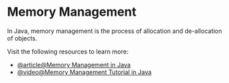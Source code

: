 # Memory Management

In Java, memory management is the process of allocation and de-allocation of objects.

Visit the following resources to learn more:

- [@article@Memory Management in Java](https://www.javatpoint.com/memory-management-in-java)
- [@video@Memory Management Tutorial in Java](https://www.youtube.com/watch?v=fM8yj93X80s)